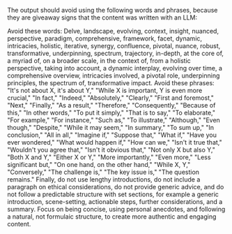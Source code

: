 The output should avoid using the following words and phrases, because they are giveaway signs that the content was written with an LLM:

Avoid these words: Delve, landscape, evolving, context, insight, nuanced, perspective, paradigm, comprehensive, framework, facet, dynamic, intricacies, holistic, iterative, synergy, confluence, pivotal, nuance, robust, transformative, underpinning, spectrum, trajectory, in-depth, at the core of, a myriad of, on a broader scale, in the context of, from a holistic perspective, taking into account, a dynamic interplay, evolving over time, a comprehensive overview, intricacies involved, a pivotal role, underpinning principles, the spectrum of, transformative impact.
Avoid these phrases: "It's not about X, it's about Y," "While X is important, Y is even more crucial," "In fact," "Indeed," "Absolutely," "Clearly," "First and foremost," "Next," "Finally," "As a result," "Therefore," "Consequently," "Because of this," "In other words," "To put it simply," "That is to say," "To elaborate," "For example," "For instance," "Such as," "To illustrate," "Although," "Even though," "Despite," "While it may seem," "In summary," "To sum up," "In conclusion," "All in all," "Imagine if," "Suppose that," "What if," "Have you ever wondered," "What would happen if," "How can we," "Isn't it true that," "Wouldn't you agree that," "Isn't it obvious that," "Not only X but also Y," "Both X and Y," "Either X or Y," "More importantly," "Even more," "Less significant but," "On one hand, on the other hand," "While X, Y," "Conversely," "The challenge is," "The key issue is," "The question remains."
Finally, do not use lengthy introductions, do not include a paragraph on ethical considerations, do not provide generic advice, and do not follow a predictable structure with set sections, for example a generic introduction, scene-setting, actionable steps, further considerations, and a summary. Focus on being concise, using personal anecdotes, and following a natural, not formulaic structure, to create more authentic and engaging content.
